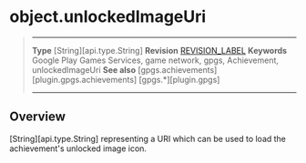 # object.unlockedImageUri

> --------------------- ------------------------------------------------------------------------------------------
> __Type__              [String][api.type.String]
> __Revision__          [REVISION_LABEL](REVISION_URL)
> __Keywords__          Google Play Games Services, game network, gpgs, Achievement, unlockedImageUri
> __See also__          [gpgs.achievements][plugin.gpgs.achievements]
>                       [gpgs.*][plugin.gpgs]
> --------------------- ------------------------------------------------------------------------------------------

## Overview

[String][api.type.String] representing a URI which can be used to load the achievement's unlocked image icon.
